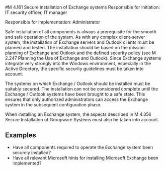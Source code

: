 #M 4.161 Secure installation of Exchange systems
Responsible for initiation: IT security officer, IT manager

Responsible for implementation: Administrator

Safe installation of all components is always a prerequisite for the smooth and safe operation of the system. As with any complex client-server system, the installation of Exchange servers and Outlook clients must be planned and tested. The installation should be based on the mission planning of Exchange and Outlook and the defined security policy (see M 2.247 Planning the Use of Exchange and Outlook). Since Exchange systems integrate very strongly into the Windows environment, especially in the Active Directory, the specific security guidelines must be taken into account.

The systems on which Exchange / Outlook should be installed must be suitably secured. The installation can not be considered complete until the Exchange / Outlook systems have been brought to a safe state. This ensures that only authorized administrators can access the Exchange system in the subsequent configuration phase.

When installing an Exchange system, the aspects described in M 4.356 Secure Installation of Groupware Systems must also be taken into account.



## Examples 
* Have all components required to operate the Exchange system been securely installed?
* Have all relevant Microsoft hints for installing Microsoft Exchange been implemented?





